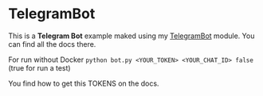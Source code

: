 # TelegramBot


This is a __Telegram Bot__ example maked using my [TelegramBot](https://github.com/emaaForlin/TelegramBotAPI) module. You can find all the docs there.

For run without Docker `python bot.py <YOUR_TOKEN> <YOUR_CHAT_ID> false ` (true for run a test)

You find how to get this TOKENS on the docs.
